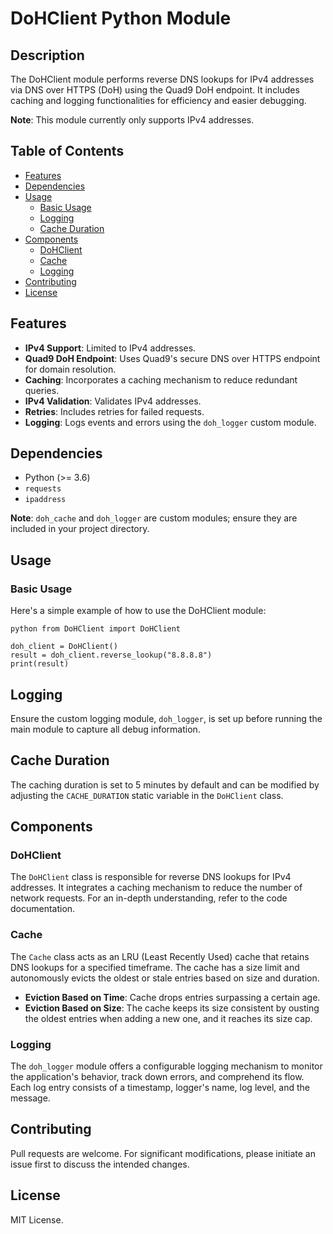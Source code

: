 # DoHClient Python Module

## Description

The DoHClient module performs reverse DNS lookups for IPv4 addresses via DNS over HTTPS (DoH) using the Quad9 DoH endpoint. It includes caching and logging functionalities for efficiency and easier debugging.

**Note**: This module currently only supports IPv4 addresses.

## Table of Contents

- [Features](#features)
- [Dependencies](#dependencies)
- [Usage](#usage)
  - [Basic Usage](#basic-usage)
  - [Logging](#logging)
  - [Cache Duration](#cache-duration)
- [Components](#components)
  - [DoHClient](#dohclient)
  - [Cache](#cache)
  - [Logging](#logging)
- [Contributing](#contributing)
- [License](#license)

## Features

- **IPv4 Support**: Limited to IPv4 addresses.
- **Quad9 DoH Endpoint**: Uses Quad9's secure DNS over HTTPS endpoint for domain resolution.
- **Caching**: Incorporates a caching mechanism to reduce redundant queries.
- **IPv4 Validation**: Validates IPv4 addresses.
- **Retries**: Includes retries for failed requests.
- **Logging**: Logs events and errors using the `doh_logger` custom module.


## Dependencies
- Python (>= 3.6)
- `requests`
- `ipaddress`

**Note**: `doh_cache` and `doh_logger` are custom modules; ensure they are included in your project directory.

## Usage

### Basic Usage
Here's a simple example of how to use the DoHClient module:

```
python from DoHClient import DoHClient

```

```
doh_client = DoHClient()
result = doh_client.reverse_lookup("8.8.8.8")
print(result)

```

## Logging
Ensure the custom logging module, `doh_logger`, is set up before running the main module to capture all debug information.

## Cache Duration
The caching duration is set to 5 minutes by default and can be modified by adjusting the `CACHE_DURATION` static variable in the `DoHClient` class.

## Components

### DoHClient
The `DoHClient` class is responsible for reverse DNS lookups for IPv4 addresses. It integrates a caching mechanism to reduce the number of network requests. For an in-depth understanding, refer to the code documentation.

### Cache
The `Cache` class acts as an LRU (Least Recently Used) cache that retains DNS lookups for a specified timeframe. The cache has a size limit and autonomously evicts the oldest or stale entries based on size and duration.

- **Eviction Based on Time**: Cache drops entries surpassing a certain age.
- **Eviction Based on Size**: The cache keeps its size consistent by ousting the oldest entries when adding a new one, and it reaches its size cap.

### Logging
The `doh_logger` module offers a configurable logging mechanism to monitor the application's behavior, track down errors, and comprehend its flow. Each log entry consists of a timestamp, logger's name, log level, and the message.

## Contributing
Pull requests are welcome. For significant modifications, please initiate an issue first to discuss the intended changes.

## License
MIT License.

